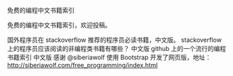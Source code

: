 
免费的编程中文书籍索引

免费的编程中文书籍索引，欢迎投稿。

国外程序员在 stackoverflow 推荐的程序员必读书籍，中文版。
stackoverflow 上的程序员应该阅读的非编程类书籍有哪些？ 中文版
github 上的一个流行的编程书籍索引 中文版
感谢 @siberiawolf 使用 Bootstrap 开发了网页版，地址：http://siberiawolf.com/free_programming/index.html
